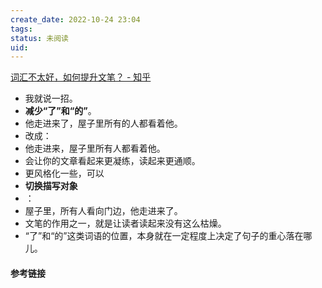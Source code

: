 ```yaml
---
create_date: 2022-10-24 23:04
tags: 
status: 未阅读 
uid: 
---
```

[ 词汇不太好，如何提升文笔？ - 知乎](https://www.zhihu.com/question/440683258/answer/1698384333)

- 我就说一招。
- **减少“了”和“的”**。
- 他走进来了，屋子里所有的人都看着他。
- 改成：
- 他走进来，屋子里所有人都看着他。
- 会让你的文章看起来更凝练，读起来更通顺。
- 更风格化一些，可以
- **切换描写对象**
- ：
- 屋子里，所有人看向门边，他走进来了。
- 文笔的作用之一，就是让读者读起来没有这么枯燥。
- “了”和“的”这类词语的位置，本身就在一定程度上决定了句子的重心落在哪儿。


#### 参考链接